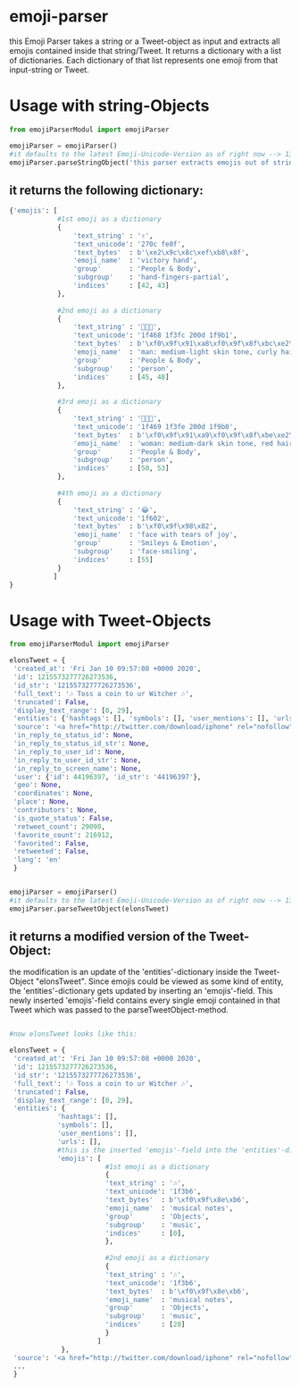 # emoji-parser
this Emoji Parser takes a string or a Tweet-object as input and extracts all emojis contained inside that string/Tweet. It returns a dictionary with a list of dictionaries. Each dictionary of that list represents one emoji from that input-string or Tweet.

# Usage with string-Objects
```python
from emojiParserModul import emojiParser

emojiParser = emojiParser()
#it defaults to the latest Emoji-Unicode-Version as of right now --> 13.0
emojiParser.parseStringObject('this parser extracts emojis out of strings ✌️ 👨🏼‍🦱 👩🏾‍🦰 😂')
```

## it returns the following dictionary:
```python
{'emojis': [
            #1st emoji as a dictionary
            {
                'text_string' : '✌️',
                'text_unicode': '270c fe0f',                
                'text_bytes'  : b'\xe2\x9c\x8c\xef\xb8\x8f',
                'emoji_name'  : 'victory hand',
                'group'       : 'People & Body',
                'subgroup'    : 'hand-fingers-partial',
                'indices'     : [42, 43]
            },
             
            #2nd emoji as a dictionary
            {
                'text_string' : '👨🏼‍🦱',
                'text_unicode': '1f468 1f3fc 200d 1f9b1',
                'text_bytes'  : b'\xf0\x9f\x91\xa8\xf0\x9f\x8f\xbc\xe2\x80\x8d\xf0\x9f\xa6\xb1',
                'emoji_name'  : 'man: medium-light skin tone, curly hair',
                'group'       : 'People & Body',
                'subgroup'    : 'person',
                'indices'     : [45, 48]
            },
            
            #3rd emoji as a dictionary
            {
                'text_string' : '👩🏾‍🦰',
                'text_unicode': '1f469 1f3fe 200d 1f9b0',
                'text_bytes'  : b'\xf0\x9f\x91\xa9\xf0\x9f\x8f\xbe\xe2\x80\x8d\xf0\x9f\xa6\xb0',
                'emoji_name'  : 'woman: medium-dark skin tone, red hair',
                'group'       : 'People & Body',
                'subgroup'    : 'person',
                'indices'     : [50, 53]
            },
            
            #4th emoji as a dictionary
            {
                'text_string' : '😂',
                'text_unicode': '1f602',
                'text_bytes'  : b'\xf0\x9f\x98\x82',
                'emoji_name'  : 'face with tears of joy',
                'group'       : 'Smileys & Emotion',
                'subgroup'    : 'face-smiling',
                'indices'     : [55]
            }
           ]
}
```
# Usage with Tweet-Objects
```python
from emojiParserModul import emojiParser

elonsTweet = {
 'created_at': 'Fri Jan 10 09:57:08 +0000 2020',
 'id': 1215573277726273536,
 'id_str': '1215573277726273536',
 'full_text': '🎶 Toss a coin to ur Witcher 🎶',
 'truncated': False,
 'display_text_range': [0, 29],
 'entities': {'hashtags': [], 'symbols': [], 'user_mentions': [], 'urls': []},
 'source': '<a href="http://twitter.com/download/iphone" rel="nofollow">Twitter for iPhone</a>',
 'in_reply_to_status_id': None,
 'in_reply_to_status_id_str': None,
 'in_reply_to_user_id': None,
 'in_reply_to_user_id_str': None,
 'in_reply_to_screen_name': None,
 'user': {'id': 44196397, 'id_str': '44196397'},
 'geo': None,
 'coordinates': None,
 'place': None,
 'contributors': None,
 'is_quote_status': False,
 'retweet_count': 29090,
 'favorite_count': 216912,
 'favorited': False,
 'retweeted': False,
 'lang': 'en'
 }


emojiParser = emojiParser() 
#it defaults to the latest Emoji-Unicode-Version as of right now --> 13.0
emojiParser.parseTweetObject(elonsTweet)
```

## it returns a modified version of the Tweet-Object:
the modification is an update of the 'entities'-dictionary inside the Tweet-Object "elonsTweet". Since emojis could be viewed as some kind of entity, the 'entities'-dictionary gets updated by inserting an 'emojis'-field. This newly inserted 'emojis'-field contains every single emoji contained in that Tweet which was passed to the parseTweetObject-method.
```python

#now elonsTweet looks like this:

elonsTweet = {
 'created_at': 'Fri Jan 10 09:57:08 +0000 2020',
 'id': 1215573277726273536,
 'id_str': '1215573277726273536',
 'full_text': '🎶 Toss a coin to ur Witcher 🎶',
 'truncated': False,
 'display_text_range': [0, 29],
 'entities': {
            'hashtags': [],
            'symbols': [],
            'user_mentions': [],
            'urls': [],
            #this is the inserted 'emojis'-field into the 'entities'-dictionary
            'emojis': [
                        #1st emoji as a dictionary
                        {
                        'text_string' : '🎶',
                        'text_unicode': '1f3b6',
                        'text_bytes'  : b'\xf0\x9f\x8e\xb6',
                        'emoji_name'  : 'musical notes',
                        'group'       : 'Objects',
                        'subgroup'    : 'music',
                        'indices'     : [0],
                        },
                        
                        #2nd emoji as a dictionary
                        {
                        'text_string' : '🎶',
                        'text_unicode': '1f3b6',
                        'text_bytes'  : b'\xf0\x9f\x8e\xb6',
                        'emoji_name'  : 'musical notes',
                        'group'       : 'Objects',
                        'subgroup'    : 'music',
                        'indices'     : [28]
                        }
                      ]
             },
 'source': '<a href="http://twitter.com/download/iphone" rel="nofollow">Twitter for iPhone</a>',
 ...
 }
